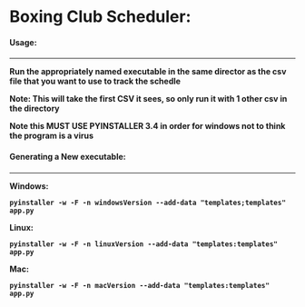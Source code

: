 Boxing Club Scheduler:
==
<h4>Usage:<h4>
<hr>
Run the appropriately named executable in the same director as the csv file that you want to use to track the schedle

**Note:** This will take the first CSV it sees, so only run it with 1 other csv in the directory

**Note** this MUST USE PYINSTALLER **3.4** in order for windows not to think the program is a virus

<h4>Generating a New executable:<h4>
<hr>
Windows:

`pyinstaller -w -F -n windowsVersion --add-data "templates;templates" app.py`

Linux:

`pyinstaller -w -F -n linuxVersion --add-data "templates:templates" app.py`

Mac:

`pyinstaller -w -F -n macVersion --add-data "templates:templates" app.py`
